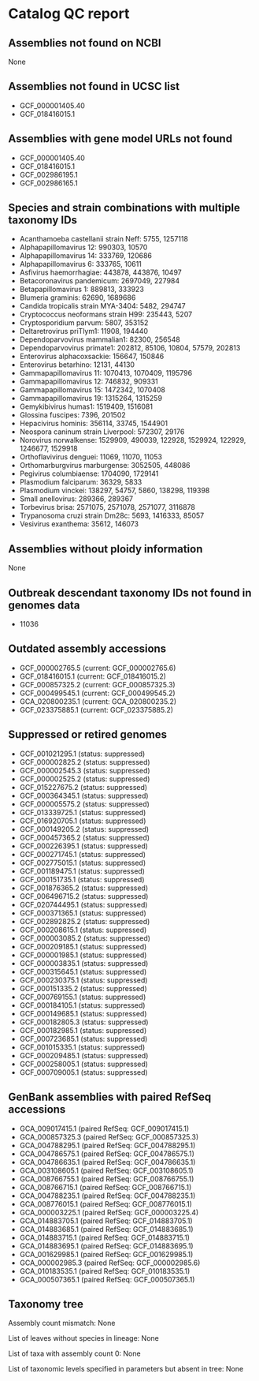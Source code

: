 # Catalog QC report

## Assemblies not found on NCBI

None

## Assemblies not found in UCSC list

- GCF_000001405.40
- GCF_018416015.1

## Assemblies with gene model URLs not found

- GCF_000001405.40
- GCF_018416015.1
- GCF_002986195.1
- GCF_002986165.1

## Species and strain combinations with multiple taxonomy IDs

- Acanthamoeba castellanii strain Neff: 5755, 1257118
- Alphapapillomavirus 12: 990303, 10570
- Alphapapillomavirus 14: 333769, 120686
- Alphapapillomavirus 6: 333765, 10611
- Asfivirus haemorrhagiae: 443878, 443876, 10497
- Betacoronavirus pandemicum: 2697049, 227984
- Betapapillomavirus 1: 889813, 333923
- Blumeria graminis: 62690, 1689686
- Candida tropicalis strain MYA-3404: 5482, 294747
- Cryptococcus neoformans strain H99: 235443, 5207
- Cryptosporidium parvum: 5807, 353152
- Deltaretrovirus priTlym1: 11908, 194440
- Dependoparvovirus mammalian1: 82300, 256548
- Dependoparvovirus primate1: 202812, 85106, 10804, 57579, 202813
- Enterovirus alphacoxsackie: 156647, 150846
- Enterovirus betarhino: 12131, 44130
- Gammapapillomavirus 11: 1070413, 1070409, 1195796
- Gammapapillomavirus 12: 746832, 909331
- Gammapapillomavirus 15: 1472342, 1070408
- Gammapapillomavirus 19: 1315264, 1315259
- Gemykibivirus humas1: 1519409, 1516081
- Glossina fuscipes: 7396, 201502
- Hepacivirus hominis: 356114, 33745, 1544901
- Neospora caninum strain Liverpool: 572307, 29176
- Norovirus norwalkense: 1529909, 490039, 122928, 1529924, 122929, 1246677, 1529918
- Orthoflavivirus denguei: 11069, 11070, 11053
- Orthomarburgvirus marburgense: 3052505, 448086
- Pegivirus columbiaense: 1704090, 1729141
- Plasmodium falciparum: 36329, 5833
- Plasmodium vinckei: 138297, 54757, 5860, 138298, 119398
- Small anellovirus: 289366, 289367
- Torbevirus brisa: 2571075, 2571078, 2571077, 3116878
- Trypanosoma cruzi strain Dm28c: 5693, 1416333, 85057
- Vesivirus exanthema: 35612, 146073

## Assemblies without ploidy information

None

## Outbreak descendant taxonomy IDs not found in genomes data

- 11036

## Outdated assembly accessions

- GCF_000002765.5 (current: GCF_000002765.6)
- GCF_018416015.1 (current: GCF_018416015.2)
- GCF_000857325.2 (current: GCF_000857325.3)
- GCF_000499545.1 (current: GCF_000499545.2)
- GCA_020800235.1 (current: GCA_020800235.2)
- GCF_023375885.1 (current: GCF_023375885.2)

## Suppressed or retired genomes

- GCF_001021295.1 (status: suppressed)
- GCF_000002825.2 (status: suppressed)
- GCF_000002545.3 (status: suppressed)
- GCF_000002525.2 (status: suppressed)
- GCF_015227675.2 (status: suppressed)
- GCF_000364345.1 (status: suppressed)
- GCF_000005575.2 (status: suppressed)
- GCF_013339725.1 (status: suppressed)
- GCF_016920705.1 (status: suppressed)
- GCF_000149205.2 (status: suppressed)
- GCF_000457365.2 (status: suppressed)
- GCF_000226395.1 (status: suppressed)
- GCF_000271745.1 (status: suppressed)
- GCF_002775015.1 (status: suppressed)
- GCF_001189475.1 (status: suppressed)
- GCF_000151735.1 (status: suppressed)
- GCF_001876365.2 (status: suppressed)
- GCF_006496715.2 (status: suppressed)
- GCF_020744495.1 (status: suppressed)
- GCF_000371365.1 (status: suppressed)
- GCF_002892825.2 (status: suppressed)
- GCF_000208615.1 (status: suppressed)
- GCF_000003085.2 (status: suppressed)
- GCF_000209185.1 (status: suppressed)
- GCF_000001985.1 (status: suppressed)
- GCF_000003835.1 (status: suppressed)
- GCF_000315645.1 (status: suppressed)
- GCF_000230375.1 (status: suppressed)
- GCF_000151335.2 (status: suppressed)
- GCF_000769155.1 (status: suppressed)
- GCF_000184105.1 (status: suppressed)
- GCF_000149685.1 (status: suppressed)
- GCF_000182805.3 (status: suppressed)
- GCF_000182985.1 (status: suppressed)
- GCF_000723685.1 (status: suppressed)
- GCF_001015335.1 (status: suppressed)
- GCF_000209485.1 (status: suppressed)
- GCF_000258005.1 (status: suppressed)
- GCF_000709005.1 (status: suppressed)

## GenBank assemblies with paired RefSeq accessions

- GCA_009017415.1 (paired RefSeq: GCF_009017415.1)
- GCA_000857325.3 (paired RefSeq: GCF_000857325.3)
- GCA_004788295.1 (paired RefSeq: GCF_004788295.1)
- GCA_004786575.1 (paired RefSeq: GCF_004786575.1)
- GCA_004786635.1 (paired RefSeq: GCF_004786635.1)
- GCA_003108605.1 (paired RefSeq: GCF_003108605.1)
- GCA_008766755.1 (paired RefSeq: GCF_008766755.1)
- GCA_008766715.1 (paired RefSeq: GCF_008766715.1)
- GCA_004788235.1 (paired RefSeq: GCF_004788235.1)
- GCA_008776015.1 (paired RefSeq: GCF_008776015.1)
- GCA_000003225.1 (paired RefSeq: GCF_000003225.4)
- GCA_014883705.1 (paired RefSeq: GCF_014883705.1)
- GCA_014883685.1 (paired RefSeq: GCF_014883685.1)
- GCA_014883715.1 (paired RefSeq: GCF_014883715.1)
- GCA_014883695.1 (paired RefSeq: GCF_014883695.1)
- GCA_001629985.1 (paired RefSeq: GCF_001629985.1)
- GCA_000002985.3 (paired RefSeq: GCF_000002985.6)
- GCA_010183535.1 (paired RefSeq: GCF_010183535.1)
- GCA_000507365.1 (paired RefSeq: GCF_000507365.1)

## Taxonomy tree

Assembly count mismatch: None

List of leaves without species in lineage: None

List of taxa with assembly count 0: None

List of taxonomic levels specified in parameters but absent in tree: None
